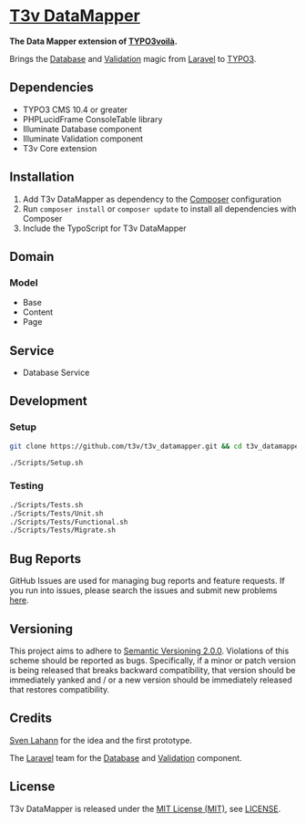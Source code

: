 [T3v DataMapper]
================

**The Data Mapper extension of [TYPO3voilà].**

Brings the [Database] and [Validation] magic from [Laravel] to [TYPO3].

Dependencies
------------

* TYPO3 CMS 10.4 or greater
* PHPLucidFrame ConsoleTable library
* Illuminate Database component
* Illuminate Validation component
* T3v Core extension

Installation
------------

1. Add T3v DataMapper as dependency to the [Composer] configuration
2. Run `composer install` or `composer update` to install all dependencies with Composer
3. Include the TypoScript for T3v DataMapper

Domain
------

### Model

* Base
* Content
* Page

Service
-------

* Database Service

Development
-----------

### Setup

```sh
git clone https://github.com/t3v/t3v_datamapper.git && cd t3v_datamapper

./Scripts/Setup.sh
```

### Testing

```sh
./Scripts/Tests.sh
./Scripts/Tests/Unit.sh
./Scripts/Tests/Functional.sh
./Scripts/Tests/Migrate.sh
```

Bug Reports
-----------

GitHub Issues are used for managing bug reports and feature requests. If you run into issues, please search the issues and submit new
problems [here].

Versioning
----------

This project aims to adhere to [Semantic Versioning 2.0.0]. Violations of this scheme should be reported as bugs. Specifically, if a minor
or patch version is being released that breaks backward compatibility, that version should be immediately yanked and / or a new version
should be immediately released that restores compatibility.

Credits
-------

[Sven Lahann] for the idea and the first prototype.

The [Laravel] team for the [Database] and [Validation] component.

License
-------

T3v DataMapper is released under the [MIT License (MIT)], see [LICENSE].

[Acceptance testing TYPO3]: https://wiki.typo3.org/Acceptance_testing "Acceptance testing TYPO3"
[Automated testing TYPO3]: https://wiki.typo3.org/Automated_testing "Automated testing TYPO3"
[Composer]: https://getcomposer.org "Dependency Manager for PHP"
[Database]: https://github.com/illuminate/database "Illuminate Database component"
[Functional testing TYPO3]: https://wiki.typo3.org/Functional_testing "Functional testing TYPO3"
[here]: https://github.com/t3v/t3v_datamapper/issues "GitHub Issue Tracker"
[Illuminate]: https://github.com/illuminate "The components that make up the Laravel PHP framework."
[Laravel]: https://laravel.com "The PHP Framework For Web Artisans"
[LICENSE]: https://raw.githubusercontent.com/t3v/t3v_datamapper/master/LICENSE "License"
[MIT License (MIT)]: http://opensource.org/licenses/MIT "The MIT License (MIT)"
[Semantic Versioning 2.0.0]: http://semver.org "Semantic Versioning 2.0.0"
[Sven Lahann]: https://github.com/svenlahann "Sven Lahann at GitHub"
[T3v DataMapper]: https://t3v.github.io/t3v_datamapper/ "The Data Mapper extension of TYPO3voilà."
[TYPO3]: https://typo3.org "The Enterprise Open Source CMS"
[TYPO3voilà]: https://github.com/t3v "“UH LÁLÁ, TYPO3!”"
[Unit Testing TYPO3]: https://wiki.typo3.org/Unit_Testing_TYPO3 "Unit testing TYPO3"
[Validation]: https://github.com/illuminate/validation "Illuminate Validation component"
